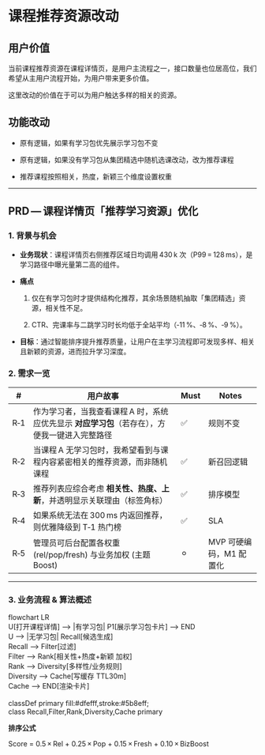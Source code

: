 # 课程推荐资源改动

## 用户价值

当前课程推荐资源在课程详情页，是用户主流程之一，接口数量也位居高位，我们希望从主用户流程开始，为用户带来更多价值。

这里改动的价值在于可以为用户触达多样的相关的资源。

## 功能改动

- 原有逻辑，如果有学习包优先展示学习包不变
    
- 原有逻辑，如果没有学习包从集团精选中随机选课改动，改为推荐课程
    
- 推荐课程按照相关，热度，新颖三个维度设置权重
    

---

## **PRD — 课程详情页「推荐学习资源」优化**

### **1. 背景与机会**

- **业务现状**：课程详情页右侧推荐区域日均调用 430 k 次（P99 = 128 ms），是学习路径中曝光量第二高的组件。
    
- **痛点**
    
    1. 仅在有学习包时才提供结构化推荐，其余场景随机抽取「集团精选」资源，相关性不足。
        
    2. CTR、完课率与二跳学习时长均低于全站平均（‑11 %、‑8 %、‑9 %）。
        
    
- **目标**：通过智能排序提升推荐质量，让用户在主学习流程即可发现多样、相关且新颖的资源，进而拉升学习深度。
    

### **2. 需求一览**

|**#**|**用户故事**|**Must**|**Notes**|
|---|---|---|---|
|R‑1|作为学习者，当我查看课程 A 时，系统应优先显示 **对应学习包**（若存在），方便我一键进入完整路径|✅|规则不变|
|R‑2|当课程 A 无学习包时，我希望看到与课程内容紧密相关的推荐资源，而非随机课程|✅|新召回逻辑|
|R‑3|推荐列表应综合考虑 **相关性、热度、上新**，并透明显示关联理由（标签角标）|✅|排序模型|
|R‑4|如果系统无法在 300 ms 内返回推荐，则优雅降级到 T‑1 热门榜|✅|SLA|
|R‑5|管理员可后台配置各权重 (rel/pop/fresh) 与业务加权 (主题 Boost)|⚪︎|MVP 可硬编码，M1 配置化|

---

### **3. 业务流程 & 算法概述**

flowchart LR  
U[打开课程详情] --> |有学习包| P1[展示学习包卡片] --> END  
U --> |无学习包| Recall[候选生成]  
Recall --> Filter[过滤]  
Filter --> Rank[相关性+热度+新颖 加权]  
Rank --> Diversity[多样性/业务规则]  
Diversity --> Cache[写缓存 TTL30m]  
Cache --> END[渲染卡片]  
​  
classDef primary fill:#dfefff,stroke:#5b8eff;  
class Recall,Filter,Rank,Diversity,Cache primary

**排序公式**

Score = 0.5 × Rel + 0.25 × Pop + 0.15 × Fresh + 0.10 × BizBoost